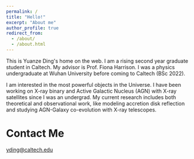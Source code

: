 ```yaml
---
permalink: /
title: "Hello!"
excerpt: "About me"
author_profile: true
redirect_from: 
  - /about/
  - /about.html
---
```


This is Yuanze Ding's home on the web. I am a rising second year graduate student in Caltech. My advisor is Prof. Fiona Harrison. I was a physics undergraduate at Wuhan University before coming to Caltech (BSc 2022).

I am interested in the most powerful objects in the Universe. I have been working on X-ray binary and Active Galactic Nucleus (AGN) with X-ray satellites since I was an undergrad. My current research includes both theoretical and observational work, like modeling accretion disk reflection and studying AGN-Galaxy co-evolution with X-ray telescopes.

Contact Me
======
yding@caltech.edu
